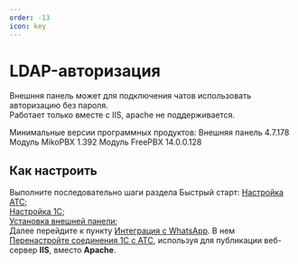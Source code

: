```yaml
---
order: -13
icon: key
---
```


# LDAP-авторизация
Внешння панель может для подключения чатов использовать авторизацию без пароля.  
Работает только вместе с IIS, apache не поддерживается.

Минимальные версии программных продуктов:
Внешняя панель 4.7.178
Модуль MikoPBX 1.392
Модуль FreePBX 14.0.0.128

## Как настроить

Выполните последовательно шаги раздела Быстрый старт:
<a href='/get-started/nastroyka_ats/' target="_blank">Настройка АТС</a>;  
<a href='/get-started/nastroyka_1c/' target="_blank">Настройка 1С</a>;  
<a href='/get-started/install/' target="_blank">Установка внешней панели</a>;  
Далее перейдите к пункту <a href='/get-started/whatsapp/' target="_blank">Интеграция с WhatsApp</a>.
В нем <a href='/get-started/whatsapp/#перенастройка-соединения-1с-с-атс/' target="_blank">Перенастройте соединения 1С с АТС</a>, используя для публикации веб-сервер **IIS**, вместо **Apache**.